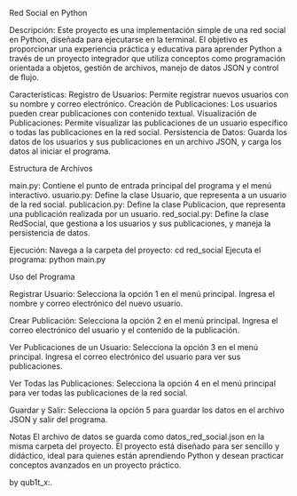  Red Social en Python


Descripción:
Este proyecto es una implementación simple de una red social en Python, diseñada para ejecutarse en la terminal.
 El objetivo es proporcionar una experiencia práctica y educativa para aprender Python a través de un proyecto integrador
 que utiliza conceptos como programación orientada a objetos, gestión de archivos, manejo de datos JSON y control de flujo.

Características:
Registro de Usuarios: Permite registrar nuevos usuarios con su nombre y correo electrónico.
Creación de Publicaciones: Los usuarios pueden crear publicaciones con contenido textual.
Visualización de Publicaciones: Permite visualizar las publicaciones de un usuario específico o todas las publicaciones en la red social.
Persistencia de Datos: Guarda los datos de los usuarios y sus publicaciones en un archivo JSON, y carga los datos al iniciar el programa.


Estructura de Archivos


main.py: Contiene el punto de entrada principal del programa y el menú interactivo.
usuario.py: Define la clase Usuario, que representa a un usuario de la red social.
publicacion.py: Define la clase Publicacion, que representa una publicación realizada por un usuario.
red_social.py: Define la clase RedSocial, que gestiona a los usuarios y sus publicaciones, y maneja la persistencia de datos.

Ejecución:
Navega a la carpeta del proyecto: cd red_social
Ejecuta el programa: python main.py

Uso del Programa

Registrar Usuario:
Selecciona la opción 1 en el menú principal.
Ingresa el nombre y correo electrónico del nuevo usuario.

Crear Publicación:
Selecciona la opción 2 en el menú principal.
Ingresa el correo electrónico del usuario y el contenido de la publicación.

Ver Publicaciones de un Usuario:
Selecciona la opción 3 en el menú principal.
Ingresa el correo electrónico del usuario para ver sus publicaciones.

Ver Todas las Publicaciones:
Selecciona la opción 4 en el menú principal para ver todas las publicaciones de la red social.

Guardar y Salir:
Selecciona la opción 5 para guardar los datos en el archivo JSON y salir del programa.

Notas
El archivo de datos se guarda como datos_red_social.json en la misma carpeta del proyecto.
El proyecto está diseñado para ser sencillo y didáctico, ideal para quienes están aprendiendo Python
 y desean practicar conceptos avanzados en un proyecto práctico.




 by qub1t_x:.       
